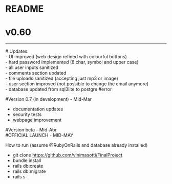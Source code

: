 # README

# v0.60<br>
<hr>
# Updates: <br> 
- UI improved (web design refined with colourful buttons) <br>
- hard password implemented (8 char, symbol and upper case) <br>
- all user inputs sanitized <br> 
- comments section updated <br>
- file uploads sanitized (accepting just mp3 or image) <br>
- user section improved (not possible to change the email anymore) <br>
- database updated from sql3lite to postgre #error<br>

#Version 0.7 (in development) - Mid-Mar <br>
- documentation updates <br>
- security tests <br> 
- webpage improvement <br> 

#Version beta - Mid-Abr <br>
#OFFICIAL LAUNCH - MID-MAY <br>

How to run (assume @RubyOnRails and database already installed) <br>
- git clone https://github.com/vinimasotti/FinalProject <br>
- bundle install <br>
- rails db:create
- rails db:migrate <br>
- rails s <br>
